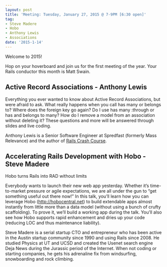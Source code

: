 ```yaml
---
layout: post
title: 'Meeting: Tuesday, January 27, 2015 @ 7-9PM [6:30 open]'
tag:
- Steve Madere
- Hobo
- Anthony Lewis
- Associations
date: '2015-1-14'
---
```

Welcome to 2015!

Hop on your hoverboard and join us for the first meeting of the year. Your Rails conductor this month is Matt Swain.

## Active Record Associations - Anthony Lewis

Everything you ever wanted to know about Active Record Associations, but were afraid to ask. What really happens when you call has many or belongs to? Where does the foreign key go again? Do I use has many :through or has and belongs to many? How do I remove a model from an association without deleting it? These questions and more will be answered through slides and live coding.

Anthony Lewis is a Senior Software Engineer at Spredfast (formerly Mass Relevance) and the author of [Rails Crash Course](http://www.nostarch.com/railscrashcourse).

## Accelerating Rails Development with Hobo - Steve Madere

Hobo turns Rails into RAD without limits

Everybody wants to launch their new web app yesterday. Whether it’s time-to-market pressure or agile expectations, we are all under the gun to “get something useful out there now!” In this talk, you’ll learn how you can leverage Hobo (http://hobocentral.net) to build extendable apps almost instantly from little more than a data model (without using a bunch of crufty scaffolding). To prove it, we’ll build a working app during the talk. You’ll also see how Hobo supports rapid enhancement and dries up your code (reducing LOC and thus maintenance liability).

Steve Madere is a serial startup CTO and entrepreneur who has been active in the Austin startup community since 1990 and using Rails since 2008. He studied Physics at UT and UCSD and created the Usenet search engine Deja News during the Jurassic period of the Internet. When not coding or starting companies, he gets his adrenaline fix from windsurfing, snowboarding and rock climbing.

